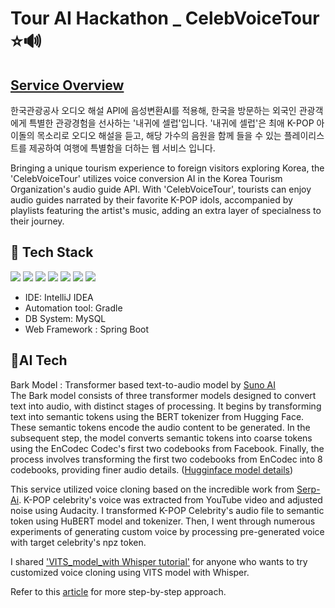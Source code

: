 # Tour AI Hackathon _ CelebVoiceTour ⭐🔊
## [Service Overview](https://youtu.be/d-fdLNISIXE)
한국관광공사 오디오 해설 API에 음성변환AI를 적용해, 한국을 방문하는 외국인 관광객에게 특별한 관광경험을 선사하는 '내귀에 셀럽'입니다. '내귀에 셀럽'은 최애 K-POP 아이돌의 목소리로 오디오 해설을 듣고, 해당 가수의 음원을 함께 들을 수 있는 플레이리스트를 제공하여 여행에 특별함을 더하는 웹 서비스 입니다.  <br>

Bringing a unique tourism experience to foreign visitors exploring Korea, the 'CelebVoiceTour' utilizes voice conversion AI in the Korea Tourism Organization's audio guide API. With 'CelebVoiceTour', tourists can enjoy audio guides narrated by their favorite K-POP idols, accompanied by playlists featuring the artist's music, adding an extra layer of specialness to their journey.

## 🔨 Tech Stack
<img src="https://img.shields.io/badge/Python-3766AB?style=flat-square&logo=Python&logoColor=white"/></a>
<img src="https://img.shields.io/badge/Java-F7DF1E?style=flat-square&logo=JavaScript&logoColor=white"/></a>
<img src="https://img.shields.io/badge/JavaScript-F7DF1E?style=flat-square&logo=JavaScript&logoColor=white"/></a>
<img src="https://img.shields.io/badge/SQL-A4373A?style=flat-square&logo=Microsoft Access&logoColor=white"/></a>
<img src="https://img.shields.io/badge/HTML-E34F26?style=flat-square&logo=HTML5&logoColor=white"/></a>
<img src="https://img.shields.io/badge/CSS-1572B6?style=flat-square&logo=CSS3&logoColor=white"/></a>
<img src="https://img.shields.io/badge/Pytorch-EE4C2C?style=flat-square&logo=TensorFlow&logoColor=white"/></a>

- IDE: IntelliJ IDEA
- Automation tool: Gradle
- DB System: MySQL
- Web Framework : Spring Boot

## 📌AI Tech
Bark Model : Transformer based text-to-audio model by [Suno AI](https://github.com/suno-ai/bark) <br>
The Bark model consists of three transformer models designed to convert text into audio, with distinct stages of processing. It begins by transforming text into semantic tokens using the BERT tokenizer from Hugging Face. These semantic tokens encode the audio content to be generated. In the subsequent step, the model converts semantic tokens into coarse tokens using the EnCodec Codec's first two codebooks from Facebook. Finally, the process involves transforming the first two codebooks from EnCodec into 8 codebooks, providing finer audio details. ([Hugginface model details](https://huggingface.co/suno/bark))

This service utilized voice cloning based on the incredible work from [Serp-Ai](https://huggingface.co/suno/bark). K-POP celebrity's voice was extracted from YouTube video and adjusted noise using Audacity. I transformed K-POP Celebrity's audio file to semantic token using HuBERT model and tokenizer. Then, I went through numerous experiments of generating custom voice by processing pre-generated voice with target celebrity's npz token.

I shared ['VITS_model_with Whisper tutorial'](https://github.com/PSY222/CelebVoiceTour/blob/main/Tutorial_3_VITS_model_with_Whisper.ipynb) for anyone who wants to try customized voice cloning using VITS model with Whisper.

Refer to this [article](https://www.linkedin.com/pulse/ai-voice-cloning-bark-hubert-practical-guide-felix-leber%3FtrackingId=gMIlVvyXRR2OfBRzSRU1fg%253D%253D/?trackingId=gMIlVvyXRR2OfBRzSRU1fg%3D%3D) for more step-by-step approach.

